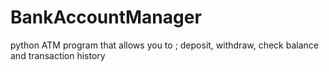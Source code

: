 # BankAccountManager
python ATM program that allows you to ; deposit, withdraw, check balance and transaction history

